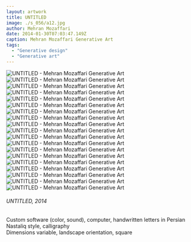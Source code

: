 ```yaml
---
layout: artwork
title: UNTITLED
image: ./s_056/a12.jpg
author: Mehran Mozaffari
date: 2014-01-30T07:03:47.149Z
caption: Mehran Mozaffari Generative Art
tags: 
  - "Generative design"
  - "Generative art"
---
```


![UNTITLED - Mehran Mozaffari Generative Art](./s_056/a01.jpg)
![UNTITLED - Mehran Mozaffari Generative Art](./s_056/a02.jpg)
![UNTITLED - Mehran Mozaffari Generative Art](./s_056/a03.jpg)
![UNTITLED - Mehran Mozaffari Generative Art](./s_056/a04.jpg)
![UNTITLED - Mehran Mozaffari Generative Art](./s_056/a05.jpg) 
![UNTITLED - Mehran Mozaffari Generative Art](./s_056/a06.jpg)
![UNTITLED - Mehran Mozaffari Generative Art](./s_056/a07.jpg)
![UNTITLED - Mehran Mozaffari Generative Art](./s_056/a08.jpg)
![UNTITLED - Mehran Mozaffari Generative Art](./s_056/a09.jpg)
![UNTITLED - Mehran Mozaffari Generative Art](./s_056/a10.jpg)
![UNTITLED - Mehran Mozaffari Generative Art](./s_056/a11.jpg)
![UNTITLED - Mehran Mozaffari Generative Art](./s_056/a12.jpg)
![UNTITLED - Mehran Mozaffari Generative Art](./s_056/a13.jpg)
![UNTITLED - Mehran Mozaffari Generative Art](./s_056/a14.jpg) 
![UNTITLED - Mehran Mozaffari Generative Art](./s_056/a15.jpg)
![UNTITLED - Mehran Mozaffari Generative Art](./s_056/a16.jpg)
![UNTITLED - Mehran Mozaffari Generative Art](./s_056/a18.jpg)
![UNTITLED - Mehran Mozaffari Generative Art](./s_056/a19.jpg)
![UNTITLED - Mehran Mozaffari Generative Art](./s_056/a20.jpg)


###### UNTITLED, 2014
Custom software (color, sound), computer, handwritten letters in Persian Nastaliq style, calligraphy <br>
Dimensions variable, landscape orientation, square